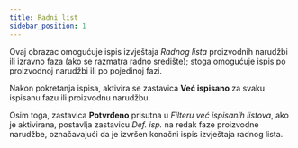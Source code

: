 ```yaml
---
title: Radni list
sidebar_position: 1
---
```


Ovaj obrazac omogućuje ispis izvještaja *Radnog lista* proizvodnih narudžbi ili izravno faza (ako se razmatra radno središte); stoga omogućuje ispis po proizvodnoj narudžbi ili po pojedinoj fazi.   

Nakon pokretanja ispisa, aktivira se zastavica **Već ispisano** za svaku ispisanu fazu ili proizvodnu narudžbu.   

Osim toga, zastavica **Potvrđeno** prisutna u *Filteru već ispisanih listova*, ako je aktivirana, postavlja zastavicu *Def. isp.* na redak faze proizvodne narudžbe, označavajući da je izvršen konačni ispis izvještaja radnog lista.  
